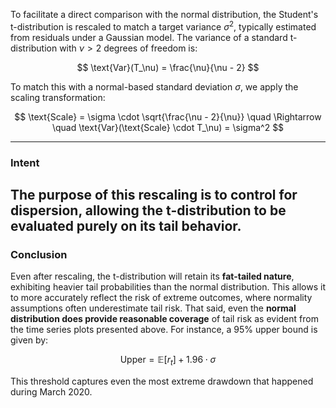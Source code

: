 To facilitate a direct comparison with the normal distribution, the Student's t-distribution is rescaled to match a target variance $\sigma^2$, typically estimated from residuals under a Gaussian model. The variance of a standard t-distribution with $\nu > 2$ degrees of freedom is:

$$
\text{Var}(T_\nu) = \frac{\nu}{\nu - 2}
$$

To match this with a normal-based standard deviation $\sigma$, we apply the scaling transformation:

$$
\text{Scale} = \sigma \cdot \sqrt{\frac{\nu - 2}{\nu}} \quad \Rightarrow \quad \text{Var}(\text{Scale} \cdot T_\nu) = \sigma^2
$$

---

### Intent

The purpose of this rescaling is to **control for dispersion**, allowing the t-distribution to be evaluated purely on its **tail behavior**. 
---

### Conclusion

Even after rescaling, the t-distribution will retain its **fat-tailed nature**, exhibiting heavier tail probabilities than the normal distribution. This allows it to more accurately reflect the risk of extreme outcomes, where normality assumptions often underestimate tail risk. That said, even the **normal distribution does provide reasonable coverage** of tail risk as evident from the time series plots presented above. For instance, a 95% upper bound is given by:

$$
\text{Upper} = \mathbb{E}[r_t] + 1.96 \cdot \sigma
$$

This threshold captures even the most extreme drawdown that happened during March 2020. 